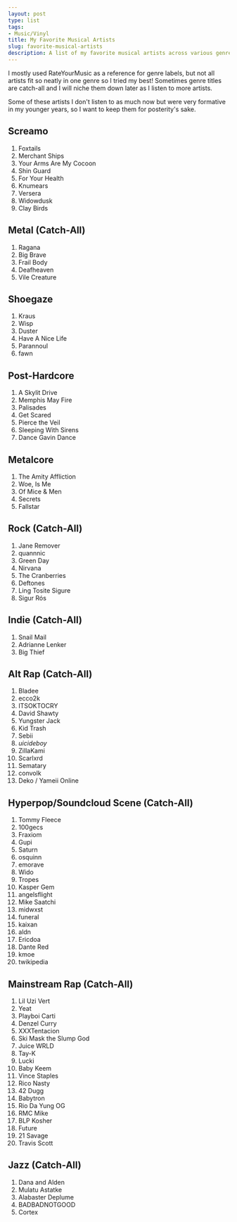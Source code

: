 ```yaml
---
layout: post
type: list
tags:
- Music/Vinyl
title: My Favorite Musical Artists
slug: favorite-musical-artists
description: A list of my favorite musical artists across various genres.
---
```


I mostly used RateYourMusic as a reference for genre labels, but not all artists fit so neatly in one genre so I tried my best! Sometimes genre titles are catch-all and I will niche them down later as I listen to more artists. 

Some of these artists I don't listen to as much now but were very formative in my younger years, so I want to keep them for posterity's sake.

## Screamo

1. Foxtails
2. Merchant Ships
3. Your Arms Are My Cocoon
4. Shin Guard
5. For Your Health
6. Knumears
7. Versera
8. Widowdusk
9. Clay Birds

## Metal (Catch-All)

1. Ragana
2. Big Brave
3. Frail Body
4. Deafheaven
5. Vile Creature

## Shoegaze

1. Kraus
2. Wisp
3. Duster
4. Have A Nice Life
5. Parannoul
6. fawn

## Post-Hardcore

1. A Skylit Drive
2. Memphis May Fire
3. Palisades
4. Get Scared
5. Pierce the Veil
6. Sleeping With Sirens
7. Dance Gavin Dance

## Metalcore

1. The Amity Affliction
2. Woe, Is Me
3. Of Mice & Men
3. Secrets
3. Fallstar

## Rock (Catch-All)

1. Jane Remover
2. quannnic
3. Green Day
4. Nirvana
5. The Cranberries
6. Deftones
7. Ling Tosite Sigure
8. Sigur Rós

## Indie (Catch-All)

1. Snail Mail
2. Adrianne Lenker
3. Big Thief

## Alt Rap (Catch-All)

1. Bladee
2. ecco2k
3. ITSOKTOCRY
4. David Shawty
5. Yungster Jack
6. Kid Trash
7. Sebii
8. $uicideboy$
9. ZillaKami
10. Scarlxrd
11. Sematary
12. convolk
13. Deko / Yameii Online

## Hyperpop/Soundcloud Scene (Catch-All)

1. Tommy Fleece
2. 100gecs
3. Fraxiom
4. Gupi
5. Saturn
6. osquinn
7. emorave
8. Wido
9. Tropes
10. Kasper Gem
11. angelsflight
12. Mike Saatchi
13. midwxst
14. funeral
15. kaixan
16. aldn
17. Ericdoa
18. Dante Red
19. kmoe
20. twikipedia

## Mainstream Rap (Catch-All)

1. Lil Uzi Vert
2. Yeat
3. Playboi Carti
4. Denzel Curry
5. XXXTentacion
6. Ski Mask the Slump God
7. Juice WRLD
8. Tay-K
9. Lucki
10. Baby Keem
11. Vince Staples
12. Rico Nasty
13. 42 Dugg
14. Babytron
15. Rio Da Yung OG
16. RMC Mike
17. BLP Kosher
18. Future
19. 21 Savage
20. Travis Scott

## Jazz (Catch-All)

1. Dana and Alden
2. Mulatu Astatke
2. Alabaster Deplume
3. BADBADNOTGOOD
4. Cortex